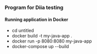 ### Program for Diia testing

#### Running application in Docker
- cd untitled
- docker build -t my-java-app .
- docker run -p 8080:8080 my-java-app
- docker-compose up --build
